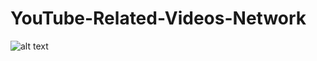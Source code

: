 # YouTube-Related-Videos-Network
![alt text](https://raw.githubusercontent.com/brendanvonhofe/YouTube-Related-Videos-Network/blob/master/graph_after.png)

